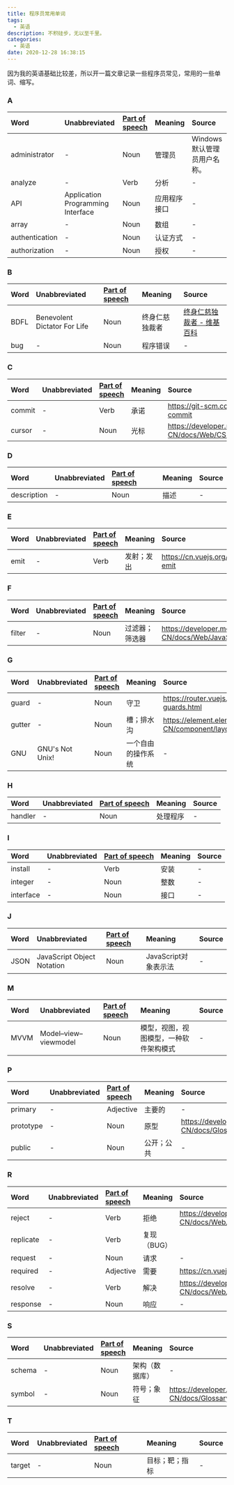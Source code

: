 ```yaml
---
title: 程序员常用单词
tags:
  - 英语
description: 不积硅步，无以至千里。
categories:
  - 英语
date: 2020-12-28 16:38:15
---
```



因为我的英语基础比较差，所以开一篇文章记录一些程序员常见，常用的一些单词、缩写。

### A

| Word | Unabbreviated | [Part of speech](https://en.wikipedia.org/wiki/Part_of_speech#Functional_classification) | Meaning | Source |
| :--- | :------------ | :------------- | :------ | :----- |
| administrator | - | Noun | 管理员 | Windows 默认管理员用户名称。 |
| analyze | - | Verb | 分析 | - |
| API | Application Programming Interface | Noun | 应用程序接口 | - |
| array | - | Noun | 数组 | - |
| authentication | - | Noun | 认证方式 | - |
| authorization | - | Noun | 授权 | - |

### B

| Word | Unabbreviated | [Part of speech](https://en.wikipedia.org/wiki/Part_of_speech#Functional_classification) | Meaning | Source |
| :--- | :------------ | :------------- | :------ | :----- |
| BDFL | Benevolent Dictator For Life | Noun | 终身仁慈独裁者 | [终身仁慈独裁者 - 维基百科](https://zh.wikipedia.org/wiki/%E7%BB%88%E8%BA%AB%E4%BB%81%E6%85%88%E7%8B%AC%E8%A3%81%E8%80%85) |
| bug | - | Noun | 程序错误 | - |

### C

| Word | Unabbreviated | [Part of speech](https://en.wikipedia.org/wiki/Part_of_speech#Functional_classification) | Meaning | Source |
| :--- | :------------ | :------------- | :------ | :----- |
| commit | - | Verb | 承诺 | <https://git-scm.com/docs/git-commit> |
| cursor | - | Noun | 光标 | <https://developer.mozilla.org/zh-CN/docs/Web/CSS/cursor> |

### D

| Word | Unabbreviated | [Part of speech](https://en.wikipedia.org/wiki/Part_of_speech#Functional_classification) | Meaning | Source |
| :--- | :------------ | :------------- | :------ | :----- |
| description | - | Noun | 描述 | - |

### E

| Word | Unabbreviated | [Part of speech](https://en.wikipedia.org/wiki/Part_of_speech#Functional_classification) | Meaning | Source |
| :--- | :------------ | :------------- | :------ | :----- |
| emit | - | Verb | 发射；发出 | <https://cn.vuejs.org/v2/api/#vm-emit> |

### F

| Word | Unabbreviated | [Part of speech](https://en.wikipedia.org/wiki/Part_of_speech#Functional_classification) | Meaning | Source |
| :--- | :------------ | :------------- | :------ | :----- |
| filter | - | Noun | 过滤器；筛选器 | <https://developer.mozilla.org/zh-CN/docs/Web/JavaScript/Reference/Global_Objects/Array/filter> |

### G

| Word | Unabbreviated | [Part of speech](https://en.wikipedia.org/wiki/Part_of_speech#Functional_classification) | Meaning | Source |
| :--- | :------------ | :------------- | :------ | :----- |
| guard | - | Noun | 守卫 | <https://router.vuejs.org/zh/guide/advanced/navigation-guards.html> |
| gutter | - | Noun | 槽；排水沟 | <https://element.eleme.cn/#/zh-CN/component/layout#row-attributes> |
| GNU | GNU's Not Unix! | Noun | 一个自由的操作系统 | - |

### H

| Word | Unabbreviated | [Part of speech](https://en.wikipedia.org/wiki/Part_of_speech#Functional_classification) | Meaning | Source |
| :--- | :------------ | :------------- | :------ | :----- |
| handler | - | Noun | 处理程序 | - |

### I

| Word | Unabbreviated | [Part of speech](https://en.wikipedia.org/wiki/Part_of_speech#Functional_classification) | Meaning | Source |
| :--- | :------------ | :------------- | :------ | :----- |
| install | - | Verb | 安装 | - |
| integer | - | Noun | 整数 | - |
| interface | - | Noun | 接口 | - |

### J

| Word | Unabbreviated | [Part of speech](https://en.wikipedia.org/wiki/Part_of_speech#Functional_classification) | Meaning | Source |
| :--- | :------------ | :------------- | :------ | :----- |
| JSON | JavaScript Object Notation | Noun | JavaScript对象表示法 | - |

### M

| Word | Unabbreviated | [Part of speech](https://en.wikipedia.org/wiki/Part_of_speech#Functional_classification) | Meaning | Source |
| :--- | :------------ | :------------- | :------ | :----- |
| MVVM | Model–view–viewmodel | Noun | 模型，视图，视图模型，一种软件架构模式 | - |

### P

| Word | Unabbreviated | [Part of speech](https://en.wikipedia.org/wiki/Part_of_speech#Functional_classification) | Meaning | Source |
| :--- | :------------ | :------------- | :------ | :----- |
| primary | - | Adjective | 主要的 | - |
| prototype | - | Noun | 原型 | <https://developer.mozilla.org/zh-CN/docs/Glossary/Prototype> |
| public | - | Noun | 公开；公共 | - |

### R

| Word | Unabbreviated | [Part of speech](https://en.wikipedia.org/wiki/Part_of_speech#Functional_classification) | Meaning | Source |
| :--- | :------------ | :------------- | :------ | :----- |
| reject | - | Verb | 拒绝 | <https://developer.mozilla.org/zh-CN/docs/Web/JavaScript/Reference/Global_Objects/Promise/reject> |
| replicate | - | Verb | 复现（BUG） |  |
| request | - | Noun | 请求 | - |
| required | - | Adjective | 需要 | <https://cn.vuejs.org/v2/api/#props> |
| resolve | - | Verb | 解决 | <https://developer.mozilla.org/zh-CN/docs/Web/JavaScript/Reference/Global_Objects/Promise/resolve> |
| response | - | Noun | 响应 | - |

### S

| Word | Unabbreviated | [Part of speech](https://en.wikipedia.org/wiki/Part_of_speech#Functional_classification) | Meaning | Source |
| :--- | :------------ | :------------- | :------ | :----- |
| schema | - | Noun | 架构（数据库） | - |
| symbol  | - | Noun | 符号；象征 | <https://developer.mozilla.org/zh-CN/docs/Glossary/Symbol> |

### T

| Word | Unabbreviated | [Part of speech](https://en.wikipedia.org/wiki/Part_of_speech#Functional_classification) | Meaning | Source |
| :--- | :------------ | :------------- | :------ | :----- |
| target | - | Noun | 目标；靶；指标 | - |
